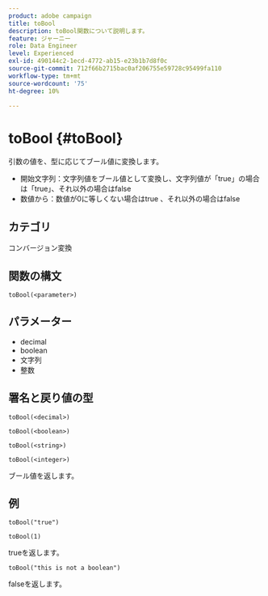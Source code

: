 ```yaml
---
product: adobe campaign
title: toBool
description: toBool関数について説明します。
feature: ジャーニー
role: Data Engineer
level: Experienced
exl-id: 490144c2-1ecd-4772-ab15-e23b1b7d8f0c
source-git-commit: 712f66b2715bac0af206755e59728c95499fa110
workflow-type: tm+mt
source-wordcount: '75'
ht-degree: 10%

---
```


# toBool {#toBool}

引数の値を、型に応じてブール値に変換します。

* 開始文字列：文字列値をブール値として変換し、文字列値が「true」の場合は「true」、それ以外の場合はfalse
* 数値から：数値が0に等しくない場合はtrue 、それ以外の場合はfalse

## カテゴリ

コンバージョン変換

## 関数の構文

`toBool(<parameter>)`

## パラメーター

* decimal
* boolean
* 文字列
* 整数

## 署名と戻り値の型

`toBool(<decimal>)`

`toBool(<boolean>)`

`toBool(<string>)`

`toBool(<integer>)`

ブール値を返します。

## 例

`toBool("true")`

`toBool(1)`

trueを返します。

`toBool("this is not a boolean")`

falseを返します。
